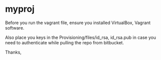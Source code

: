 # myproj

Before you run the vagrant file, ensure you installed VirtualBox, Vagrant software.

Also place you keys in the Provisioning/files/id_rsa, id_rsa.pub in case you need to authenticate while pulling the repo from bitbucket.

Thanks,
